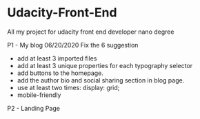 # Udacity-Front-End
All my project for udacity front end developer nano degree

P1 - My blog
06/20/2020 Fix the 6 suggestion
- add at least 3 imported files
- add at least 3 unique properties for each typography selector
- add buttons to the homepage.
- add the author bio and social sharing section in blog page.
- use at least two times:  display: grid;
- mobile-friendly

P2 - Landing Page
